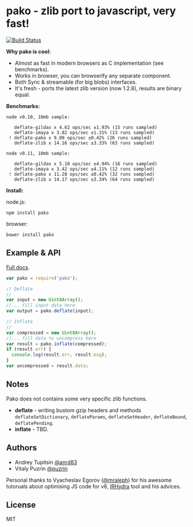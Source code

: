 pako - zlib port to javascript, very fast!
==========================================

[![Build Status](https://travis-ci.org/nodeca/pako.png?branch=master)](https://travis-ci.org/nodeca/pako)

__Why pako is cool:__

- Almost as fast in modern browsers as C implementation (see benchmarks).
- Works in browser, you can browserify any separate component.
- Both Sync & streamable (for big blobs) interfaces.
- It's fresh - ports the latest zlib version (now 1.2.8), results are binary equal.

__Benchmarks:__

```
node v0.10, 10mb sample:

   deflate-gildas x 4.62 ops/sec ±1.93% (15 runs sampled)
   deflate-imaya x 3.82 ops/sec ±1.31% (13 runs sampled)
 ! deflate-pako x 9.09 ops/sec ±0.42% (26 runs sampled)
   deflate-zlib x 14.16 ops/sec ±3.33% (63 runs sampled)

node v0.11, 10mb sample:

   deflate-gildas x 5.10 ops/sec ±4.94% (16 runs sampled)
   deflate-imaya x 3.42 ops/sec ±4.11% (12 runs sampled)
 ! deflate-pako x 11.28 ops/sec ±0.42% (32 runs sampled)
   deflate-zlib x 14.17 ops/sec ±3.34% (64 runs sampled)
```

__Install:__

node.js:

```
npm install pako
```

browser:

```
bower install pako
```


Example & API
-------------

[Full docs](http://nodeca.github.io/pako/).

```javascript
var pako = require('pako');

// Deflate
//
var input = new Uint8Array();
//... fill input data here
var output = pako.deflate(input);

// Inflate
//
var compressed = new Uint8Array();
//... fill data to uncompress here
var result = pako.inflate(compressed);
if (result.err) {
  console.log(result.err, result.msg);
}
var uncompressed = result.data;

```


Notes
-----

Pako does not contains some very specific zlib functions.

- __deflate__ - writing bustom gzip headers and methods `deflateSetDictionary`,
  `deflateParams`, `deflateSetHeader`, `deflateBound`, `deflatePending`.
- __inflate__ - TBD.


Authors
-------

- Andrey Tupitsin [@anrd83](https://github.com/andr83)
- Vitaly Puzrin [@puzrin](https://github.com/puzrin)

Personal thanks to Vyacheslav Egorov ([@mraleph](https://github.com/mraleph))
for his awesome tutoruals about optimising JS code for v8,
[IRHydra](http://mrale.ph/irhydra/) tool and his advices.


License
-------

MIT

